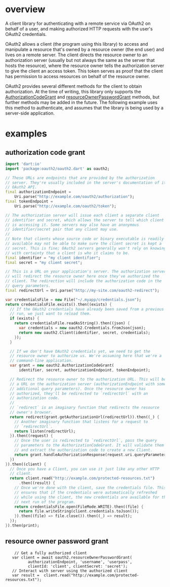 # overview
A client library for authenticating with a remote service via OAuth2 on
behalf of a user, and making authorized HTTP requests with the user's OAuth2
credentials.

OAuth2 allows a client (the program using this library) to access and
manipulate a resource that's owned by a resource owner (the end user) and
lives on a remote server. The client directs the resource owner to an
authorization server (usually but not always the same as the server that
hosts the resource), where the resource owner tells the authorization server
to give the client an access token. This token serves as proof that the
client has permission to access resources on behalf of the resource owner.

OAuth2 provides several different methods for the client to obtain
authorization. At the time of writing, this library only supports the
[AuthorizationCodeGrant][] and [resourceOwnerPasswordGrant][] methods, but
further methods may be added in the future. The following example uses this
method to authenticate, and assumes that the library is being used by a server-side
application.

[AuthorizationCodeGrant]: http://www.dartdocs.org/apidocs/channels/stable/#oauth2/oauth2.AuthorizationCodeGrant
[resourceOwnerPasswordGrant]: http://www.dartdocs.org/apidocs/channels/stable/#oauth2/oauth2.resourceOwnerPasswordGrant

# examples
## authorization code grant
```dart
import 'dart:io'
import 'package:oauth2/oauth2.dart' as oauth2;

// These URLs are endpoints that are provided by the authorization
// server. They're usually included in the server's documentation of its
// OAuth2 API.
final authorizationEndpoint =
    Uri.parse("http://example.com/oauth2/authorization");
final tokenEndpoint =
    Uri.parse("http://example.com/oauth2/token");

// The authorization server will issue each client a separate client
// identifier and secret, which allows the server to tell which client
// is accessing it. Some servers may also have an anonymous
// identifier/secret pair that any client may use.
//
// Note that clients whose source code or binary executable is readily
// available may not be able to make sure the client secret is kept a
// secret. This is fine; OAuth2 servers generally won't rely on knowing
// with certainty that a client is who it claims to be.
final identifier = "my client identifier";
final secret = "my client secret";

// This is a URL on your application's server. The authorization server
// will redirect the resource owner here once they've authorized the
// client. The redirection will include the authorization code in the
// query parameters.
final redirectUrl = Uri.parse("http://my-site.com/oauth2-redirect");

var credentialsFile = new File("~/.myapp/credentials.json");
return credentialsFile.exists().then((exists) {
  // If the OAuth2 credentials have already been saved from a previous
  // run, we just want to reload them.
  if (exists) {
    return credentialsFile.readAsString().then((json) {
      var credentials = new oauth2.Credentials.fromJson(json);
      return new oauth2.Client(identifier, secret, credentials);
    });
  }

  // If we don't have OAuth2 credentials yet, we need to get the
  // resource owner to authorize us. We're assuming here that we're a
  // command-line application.
  var grant = new oauth2.AuthorizationCodeGrant(
      identifier, secret, authorizationEndpoint, tokenEndpoint);

  // Redirect the resource owner to the authorization URL. This will be
  // a URL on the authorization server (authorizationEndpoint with some
  // additional query parameters). Once the resource owner has
  // authorized, they'll be redirected to `redirectUrl` with an
  // authorization code.
  //
  // `redirect` is an imaginary function that redirects the resource
  // owner's browser.
  return redirect(grant.getAuthorizationUrl(redirectUrl)).then((_) {
    // Another imaginary function that listens for a request to
    // `redirectUrl`.
    return listen(redirectUrl);
  }).then((request) {
    // Once the user is redirected to `redirectUrl`, pass the query
    // parameters to the AuthorizationCodeGrant. It will validate them
    // and extract the authorization code to create a new Client.
    return grant.handleAuthorizationResponse(request.uri.queryParameters);
  })
}).then((client) {
  // Once you have a Client, you can use it just like any other HTTP
  // client.
  return client.read("http://example.com/protected-resources.txt")
      .then((result) {
    // Once we're done with the client, save the credentials file. This
    // ensures that if the credentials were automatically refreshed
    // while using the client, the new credentials are available for the
    // next run of the program.
    return credentialsFile.open(FileMode.WRITE).then((file) {
      return file.writeString(client.credentials.toJson());
    }).then((file) => file.close()).then((_) => result);
  });
}).then(print);
```
## resource owner password grant

```
    // Get a fully authorized client
   var client = await oauth2.resourceOwnerPasswordGrant(
          authorizationEndpoint, 'username', 'userpass',
          clientId: 'client', clientSecret: 'secret');
   // Interact with server using the authorized client
   var result =  client.read("http://example.com/protected-resources.txt");

```